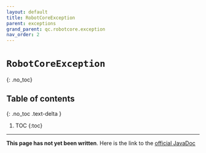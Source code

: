 ```yaml
---
layout: default
title: RobotCoreException
parent: exceptions
grand_parent: qc.robotcore.exception
nav_order: 2
---
```

# `RobotCoreException`
{: .no_toc}

## Table of contents
{: .no_toc .text-delta }

1. TOC
{:toc}
---
**This page has not yet been written**. Here is the link to the [official JavaDoc](https://ftctechnh.github.io/ftc_app/doc/javadoc/com/qualcomm/robotcore/exception/RobotCoreException.html)
        